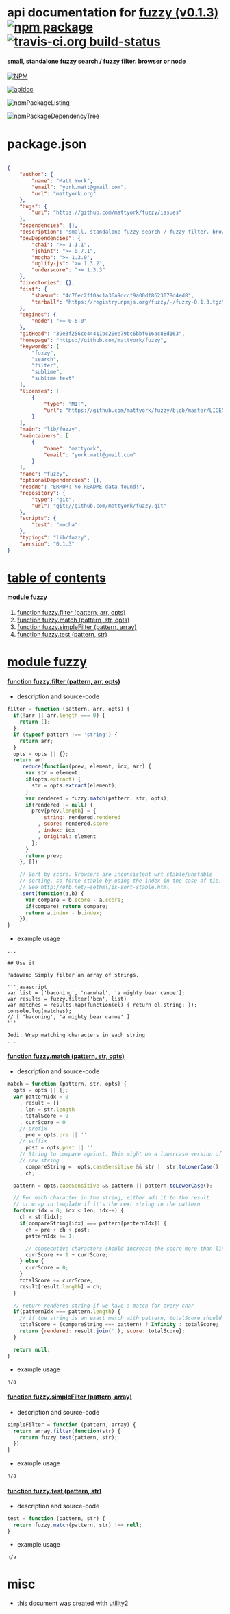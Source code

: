 # api documentation for  [fuzzy (v0.1.3)](https://github.com/mattyork/fuzzy)  [![npm package](https://img.shields.io/npm/v/npmdoc-fuzzy.svg?style=flat-square)](https://www.npmjs.org/package/npmdoc-fuzzy) [![travis-ci.org build-status](https://api.travis-ci.org/npmdoc/node-npmdoc-fuzzy.svg)](https://travis-ci.org/npmdoc/node-npmdoc-fuzzy)
#### small, standalone fuzzy search / fuzzy filter. browser or node

[![NPM](https://nodei.co/npm/fuzzy.png?downloads=true)](https://www.npmjs.com/package/fuzzy)

[![apidoc](https://npmdoc.github.io/node-npmdoc-fuzzy/build/screenCapture.buildNpmdoc.browser._2Fhome_2Ftravis_2Fbuild_2Fnpmdoc_2Fnode-npmdoc-fuzzy_2Ftmp_2Fbuild_2Fapidoc.html.png)](https://npmdoc.github.io/node-npmdoc-fuzzy/build/apidoc.html)

![npmPackageListing](https://npmdoc.github.io/node-npmdoc-fuzzy/build/screenCapture.npmPackageListing.svg)

![npmPackageDependencyTree](https://npmdoc.github.io/node-npmdoc-fuzzy/build/screenCapture.npmPackageDependencyTree.svg)



# package.json

```json

{
    "author": {
        "name": "Matt York",
        "email": "york.matt@gmail.com",
        "url": "mattyork.org"
    },
    "bugs": {
        "url": "https://github.com/mattyork/fuzzy/issues"
    },
    "dependencies": {},
    "description": "small, standalone fuzzy search / fuzzy filter. browser or node",
    "devDependencies": {
        "chai": ">= 1.1.1",
        "jshint": ">= 0.7.1",
        "mocha": ">= 1.3.0",
        "uglify-js": ">= 1.3.2",
        "underscore": ">= 1.3.3"
    },
    "directories": {},
    "dist": {
        "shasum": "4c76ec2ff0ac1a36a9dccf9a00df8623078d4ed8",
        "tarball": "https://registry.npmjs.org/fuzzy/-/fuzzy-0.1.3.tgz"
    },
    "engines": {
        "node": ">= 0.6.0"
    },
    "gitHead": "39e3f256ce44411bc20ee79bc6bbf616ac88d163",
    "homepage": "https://github.com/mattyork/fuzzy",
    "keywords": [
        "fuzzy",
        "search",
        "filter",
        "sublime",
        "sublime text"
    ],
    "licenses": [
        {
            "type": "MIT",
            "url": "https://github.com/mattyork/fuzzy/blob/master/LICENSE-MIT"
        }
    ],
    "main": "lib/fuzzy",
    "maintainers": [
        {
            "name": "mattyork",
            "email": "york.matt@gmail.com"
        }
    ],
    "name": "fuzzy",
    "optionalDependencies": {},
    "readme": "ERROR: No README data found!",
    "repository": {
        "type": "git",
        "url": "git://github.com/mattyork/fuzzy.git"
    },
    "scripts": {
        "test": "mocha"
    },
    "typings": "lib/fuzzy",
    "version": "0.1.3"
}
```



# <a name="apidoc.tableOfContents"></a>[table of contents](#apidoc.tableOfContents)

#### [module fuzzy](#apidoc.module.fuzzy)
1.  [function <span class="apidocSignatureSpan">fuzzy.</span>filter (pattern, arr, opts)](#apidoc.element.fuzzy.filter)
1.  [function <span class="apidocSignatureSpan">fuzzy.</span>match (pattern, str, opts)](#apidoc.element.fuzzy.match)
1.  [function <span class="apidocSignatureSpan">fuzzy.</span>simpleFilter (pattern, array)](#apidoc.element.fuzzy.simpleFilter)
1.  [function <span class="apidocSignatureSpan">fuzzy.</span>test (pattern, str)](#apidoc.element.fuzzy.test)



# <a name="apidoc.module.fuzzy"></a>[module fuzzy](#apidoc.module.fuzzy)

#### <a name="apidoc.element.fuzzy.filter"></a>[function <span class="apidocSignatureSpan">fuzzy.</span>filter (pattern, arr, opts)](#apidoc.element.fuzzy.filter)
- description and source-code
```javascript
filter = function (pattern, arr, opts) {
  if(!arr || arr.length === 0) {
    return [];
  }
  if (typeof pattern !== 'string') {
    return arr;
  }
  opts = opts || {};
  return arr
    .reduce(function(prev, element, idx, arr) {
      var str = element;
      if(opts.extract) {
        str = opts.extract(element);
      }
      var rendered = fuzzy.match(pattern, str, opts);
      if(rendered != null) {
        prev[prev.length] = {
            string: rendered.rendered
          , score: rendered.score
          , index: idx
          , original: element
        };
      }
      return prev;
    }, [])

    // Sort by score. Browsers are inconsistent wrt stable/unstable
    // sorting, so force stable by using the index in the case of tie.
    // See http://ofb.net/~sethml/is-sort-stable.html
    .sort(function(a,b) {
      var compare = b.score - a.score;
      if(compare) return compare;
      return a.index - b.index;
    });
}
```
- example usage
```shell
...

## Use it

Padawan: Simply filter an array of strings.

'''javascript
var list = ['baconing', 'narwhal', 'a mighty bear canoe'];
var results = fuzzy.filter('bcn', list)
var matches = results.map(function(el) { return el.string; });
console.log(matches);
// [ 'baconing', 'a mighty bear canoe' ]
'''

Jedi: Wrap matching characters in each string
...
```

#### <a name="apidoc.element.fuzzy.match"></a>[function <span class="apidocSignatureSpan">fuzzy.</span>match (pattern, str, opts)](#apidoc.element.fuzzy.match)
- description and source-code
```javascript
match = function (pattern, str, opts) {
  opts = opts || {};
  var patternIdx = 0
    , result = []
    , len = str.length
    , totalScore = 0
    , currScore = 0
    // prefix
    , pre = opts.pre || ''
    // suffix
    , post = opts.post || ''
    // String to compare against. This might be a lowercase version of the
    // raw string
    , compareString =  opts.caseSensitive && str || str.toLowerCase()
    , ch;

  pattern = opts.caseSensitive && pattern || pattern.toLowerCase();

  // For each character in the string, either add it to the result
  // or wrap in template if it's the next string in the pattern
  for(var idx = 0; idx < len; idx++) {
    ch = str[idx];
    if(compareString[idx] === pattern[patternIdx]) {
      ch = pre + ch + post;
      patternIdx += 1;

      // consecutive characters should increase the score more than linearly
      currScore += 1 + currScore;
    } else {
      currScore = 0;
    }
    totalScore += currScore;
    result[result.length] = ch;
  }

  // return rendered string if we have a match for every char
  if(patternIdx === pattern.length) {
    // if the string is an exact match with pattern, totalScore should be maxed
    totalScore = (compareString === pattern) ? Infinity : totalScore;
    return {rendered: result.join(''), score: totalScore};
  }

  return null;
}
```
- example usage
```shell
n/a
```

#### <a name="apidoc.element.fuzzy.simpleFilter"></a>[function <span class="apidocSignatureSpan">fuzzy.</span>simpleFilter (pattern, array)](#apidoc.element.fuzzy.simpleFilter)
- description and source-code
```javascript
simpleFilter = function (pattern, array) {
  return array.filter(function(str) {
    return fuzzy.test(pattern, str);
  });
}
```
- example usage
```shell
n/a
```

#### <a name="apidoc.element.fuzzy.test"></a>[function <span class="apidocSignatureSpan">fuzzy.</span>test (pattern, str)](#apidoc.element.fuzzy.test)
- description and source-code
```javascript
test = function (pattern, str) {
  return fuzzy.match(pattern, str) !== null;
}
```
- example usage
```shell
n/a
```



# misc
- this document was created with [utility2](https://github.com/kaizhu256/node-utility2)
